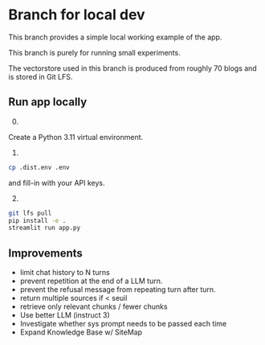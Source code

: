 # Branch for local dev

This branch provides a simple local working example of the app.

This branch is purely for running small experiments.

The vectorstore used in this branch is produced from roughly 70 blogs and is stored in Git LFS.


## Run app locally

0. 

Create a Python 3.11 virtual environment.

1. 

```sh
cp .dist.env .env
```

and fill-in with your API keys.

2. 

```sh
git lfs pull
pip install -e .
streamlit run app.py
```

## Improvements

- limit chat history to N turns
- prevent repetition at the end of a LLM turn.
- prevent the refusal message from repeating turn after turn.
- return multiple sources if < seuil
- retrieve only relevant chunks / fewer chunks
- Use better LLM (instruct 3)
- Investigate whether sys prompt needs to be passed each time
- Expand Knowledge Base w/ SiteMap
